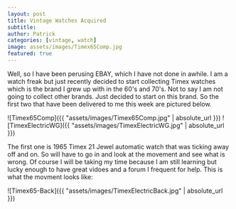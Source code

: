 ```yaml
---
layout: post
title: Vintage Watches Acquired
subtitle:
author: Patrick
categories: [vintage, watch]
image: assets/images/Timex65Comp.jpg
featured: true
---
```


Well, so I have been perusing EBAY, which I have not done in awhile. I am a watch freak but just recently decided to start collecting Timex watches which is the brand I grew up with in the 60's and 70's. Not to say I am not going to collect other brands. Just decided to start on this brand. So the first two that have been delivered to me this week are pictured below.

![Timex65Comp]({{ "assets/images/Timex65Comp.jpg" | absolute_url }})
![TimexElectricWG]({{ "assets/images/TimexElectricWG.jpg" | absolute_url }})

The first one is 1965 Timex 21 Jewel automatic watch that was ticking away off and on. So will have to go in and look at the movement and see what is wrong. Of course I will be taking my time because I am still learning but lucky enough to have great vidoes and a forum I frequent for help. This is what the movment looks like:

![Timex65-Back]({{ "assets/images/TimexElectricBack.jpg" | absolute_url }})

